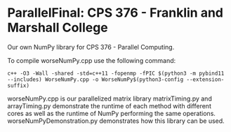 # ParallelFinal: CPS 376 - Franklin and Marshall College

Our own NumPy library for CPS 376 - Parallel Computing.

To compile worseNumPy.cpp use the following command: 
```
c++ -O3 -Wall -shared -std=c++11 -fopenmp -fPIC $(python3 -m pybind11 --includes) WorseNumPy.cpp -o WorseNumPy$(python3-config --extension-suffix)
```

worseNumPy.cpp is our parallelized matrix library
matrixTiming.py and arrayTiming.py demonstrate the runtime of each method with different cores as well as the runtime of NumPy performing the same operations.
worseNumPyDemonstration.py demonstrates how this library can be used.
